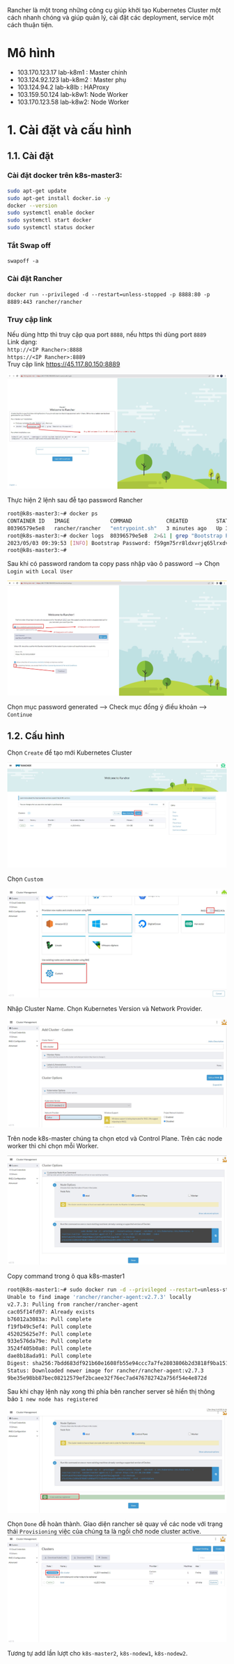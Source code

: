 
Rancher là một trong những công cụ giúp khởi tạo Kubernetes Cluster một cách nhanh chóng và giúp quản lý, cài đặt các deployment, service một cách thuận tiện.  
# Mô hình
- 103.170.123.17 lab-k8m1 : Master chính
- 103.124.92.123 lab-k8m2 : Master phụ
- 103.124.94.2 lab-k8lb : HAProxy
- 103.159.50.124 lab-k8w1: Node Worker
- 103.170.123.58 lab-k8w2: Node Worker
# 1. Cài đặt và cấu hình
## 1.1. Cài đặt 
### Cài đặt docker trên k8s-master3:  
```sh
sudo apt-get update
sudo apt-get install docker.io -y
docker --version
sudo systemctl enable docker
sudo systemctl start docker
sudo systemctl status docker
```
### Tắt Swap off
`swapoff -a`
### Cài đặt Rancher
`docker run --privileged -d --restart=unless-stopped -p 8888:80 -p 8889:443 rancher/rancher` 
### Truy cập link
Nếu dùng http thì truy cập qua port `8888`, nếu https thì dùng port `8889`  
Link dạng:  
`http://<IP Rancher>:8888`  
`https://<IP Rancher>:8889`  
Truy cập link https://45.117.80.150:8889   

<img src="/images/rancher1.jpg">  

Thực hiện 2 lệnh sau đễ tạo password Rancher  
```sh
root@k8s-master3:~# docker ps
CONTAINER ID   IMAGE             COMMAND           CREATED         STATUS         PORTS                                         NAMES
80396579e5e8   rancher/rancher   "entrypoint.sh"   3 minutes ago   Up 3 minutes   0.0.0.0:8888->80/tcp, 0.0.0.0:8889->443/tcp   modest_bassi
root@k8s-master3:~# docker logs  80396579e5e8  2>&1 | grep "Bootstrap Password:"
2023/05/03 09:39:53 [INFO] Bootstrap Password: f59gm75rr8ldxvrjq65lrxdvmshmwvlfwcr2hxbtsnbfds6nt2dbhmb
root@k8s-master3:~#
```  
Sau khi có password random ta copy pass nhập vào ô password --> Chọn `Login with Local User`  

<img src="/images/rancher2.jpg"> 

Chọn mục password generated --> Check mục đồng ý điều khoản --> `Continue`  

## 1.2. Cấu hình
Chọn `Create` để tạo mới Kubernetes Cluster 

<img src="/images/rancher3.jpg">

Chọn `Custom`  

<img src="/images/rancher4.jpg">  

Nhập Cluster Name. Chọn Kubernetes Version và Network Provider.  

<img src="/images/rancher5.jpg">  

Trên node k8s-master chúng ta chọn etcd và Control Plane. Trên các node worker thì chỉ chọn mỗi Worker.  

<img src="/images/rancher6.jpg">  

Copy command trong ô qua k8s-master1  
```sh
root@k8s-master1:~# sudo docker run -d --privileged --restart=unless-stopped --net=host -v /etc/kubernetes:/etc/kubernetes -v /var/run:/var/run  rancher/rancher-agent:v2.7.3 --server https://45.117.80.150:8889 --token 852bftwkvb79txtk697s8dq476kmncvtj67fcgsb647kdcjwgv6v8t --ca-checksum 271c6334ec23d96e50708d07c8408abff57116be0d19aaae09ca90823f043f93 --etcd --controlplane
Unable to find image 'rancher/rancher-agent:v2.7.3' locally
v2.7.3: Pulling from rancher/rancher-agent
cac05f14fd97: Already exists
b76012a3083a: Pull complete
f19fb49c5ef4: Pull complete
452025625e7f: Pull complete
933e576da79e: Pull complete
3524f405b0a8: Pull complete
dae8b18ada91: Pull complete
Digest: sha256:7bdd683df921b60e1608fb55e94ccc7a7fe2803806b2d3818f9ba1515f0bc3db
Status: Downloaded newer image for rancher/rancher-agent:v2.7.3
9be35e98bb87bec08212579ef2bcaee32f76ec7ad476782742a756f54e4e872d
```
Sau khi chạy lệnh này xong thì phía bên rancher server sẽ hiển thị thông báo `1 new node has registered`  

<img src="/images/rancher7.jpg">  

Chọn `Done` đễ hoàn thành. Giao diện rancher sẽ quay về các node với trạng thái `Provisioning` việc của chúng ta là ngồi chờ node cluster active.
<img src="/images/rancher8.jpg">  

Tương tự add lần lượt cho `k8s-master2`, `k8s-nodew1`, `k8s-nodew2`.

